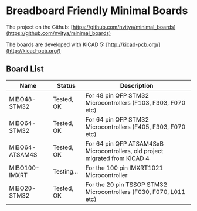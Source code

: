 # Breadboard Friendly Minimal Boards

The project on the Github: [https://github.com/nvitya/minimal_boards](https://github.com/nvitya/minimal_boards)

The boards are developed with KiCAD 5: [http://kicad-pcb.org/](http://kicad-pcb.org/)

## Board List

__Name__        | __Status__      | __Description__
----------------|-----------------|-------------------------------------------------------------
MIBO48-STM32    | Tested, OK      | For 48 pin QFP STM32 Microcontrollers (F103, F303, F070 etc)
MIBO64-STM32    | Tested, OK      | For 64 pin QFP STM32 Microcontrollers (F405, F303, F070 etc)
MIBO64-ATSAM4S  | Tested, OK      | For 64 pin QFP ATSAM4SxB Microcontrollers, old project migrated from KiCAD 4
MIBO100-IMXRT   | Testing...      | For the 100 pin IMXRT1021 Microcontroller
MIBO20-STM32    | Tested, OK      | For the 20 pin TSSOP STM32 Microcontrollers (F030, F070, L011 etc)



